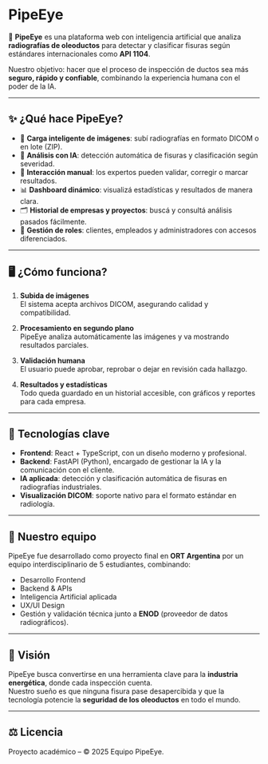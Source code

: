 # PipeEye

🔎 **PipeEye** es una plataforma web con inteligencia artificial que analiza **radiografías de oleoductos** para detectar y clasificar fisuras según estándares internacionales como **API 1104**.  

Nuestro objetivo: hacer que el proceso de inspección de ductos sea más **seguro, rápido y confiable**, combinando la experiencia humana con el poder de la IA.

---

## ✨ ¿Qué hace PipeEye?

- 📂 **Carga inteligente de imágenes**: subí radiografías en formato DICOM o en lote (ZIP).
- 🤖 **Análisis con IA**: detección automática de fisuras y clasificación según severidad.
- 📝 **Interacción manual**: los expertos pueden validar, corregir o marcar resultados.
- 📊 **Dashboard dinámico**: visualizá estadísticas y resultados de manera clara.
- 🗂️ **Historial de empresas y proyectos**: buscá y consultá análisis pasados fácilmente.
- 👥 **Gestión de roles**: clientes, empleados y administradores con accesos diferenciados.

---

## 🖥️ ¿Cómo funciona?

1. **Subida de imágenes**  
   El sistema acepta archivos DICOM, asegurando calidad y compatibilidad.

2. **Procesamiento en segundo plano**  
   PipeEye analiza automáticamente las imágenes y va mostrando resultados parciales.

3. **Validación humana**  
   El usuario puede aprobar, reprobar o dejar en revisión cada hallazgo.

4. **Resultados y estadísticas**  
   Todo queda guardado en un historial accesible, con gráficos y reportes para cada empresa.

---

## 🚀 Tecnologías clave

- **Frontend**: React + TypeScript, con un diseño moderno y profesional.  
- **Backend**: FastAPI (Python), encargado de gestionar la IA y la comunicación con el cliente.  
- **IA aplicada**: detección y clasificación automática de fisuras en radiografías industriales.  
- **Visualización DICOM**: soporte nativo para el formato estándar en radiología.  

---

## 👥 Nuestro equipo

PipeEye fue desarrollado como proyecto final en **ORT Argentina** por un equipo interdisciplinario de 5 estudiantes, combinando:  
- Desarrollo Frontend  
- Backend & APIs  
- Inteligencia Artificial aplicada  
- UX/UI Design  
- Gestión y validación técnica junto a **ENOD** (proveedor de datos radiográficos).  

---

## 🌟 Visión

PipeEye busca convertirse en una herramienta clave para la **industria energética**, donde cada inspección cuenta.  
Nuestro sueño es que ninguna fisura pase desapercibida y que la tecnología potencie la **seguridad de los oleoductos** en todo el mundo.

---

## ⚖️ Licencia

Proyecto académico – © 2025 Equipo PipeEye.
